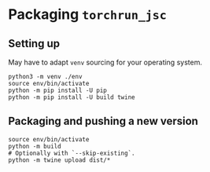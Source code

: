 # Packaging `torchrun_jsc`

## Setting up

May have to adapt `venv` sourcing for your operating system.

```shell
python3 -m venv ./env
source env/bin/activate
python -m pip install -U pip
python -m pip install -U build twine
```

## Packaging and pushing a new version

```shell
source env/bin/activate
python -m build
# Optionally with `--skip-existing`.
python -m twine upload dist/*
```
